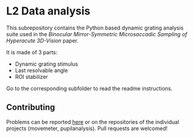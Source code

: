 # L2 Data analysis

This subrepository contains the Python based dynamic grating
analysis suite used in the
*Binocular Mirror-Symmetric Microsaccadic Sampling of Hyperacute 3D-Vision* paper.

It is made of 3 parts:
- Dynamic grating stimulus
- Last resolvable angle
- ROI stabilizer

Go to the corresponding subfolder to read the readme instructions.



## Contributing

Problems can be reported
[here](https://github.com/JuusolaLab/Hyperacute_Stereopsis_paper/issues)
or on the repositories of the individual projects (movemeter, pupilanalysis).
Pull requests are welcomed!
